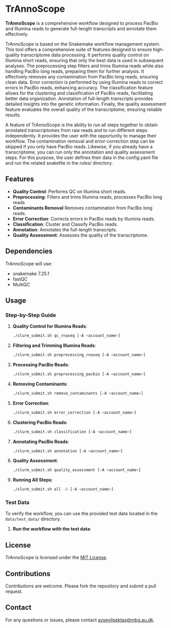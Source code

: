 # TrAnnoScope

**TrAnnoScope** is a comprehensive workflow designed to process PacBio and Illumina reads to generate full-length transcripts and annotate them effectively. 

TrAnnoScope is based on the Snakemake workflow management system. This tool offers a comprehensive suite of features designed to ensure high-quality transcriptome data processing. It performs quality control on Illumina short reads, ensuring that only the best data is used in subsequent analyses. The preprocessing step filters and trims Illumina reads while also handling PacBio long reads, preparing them for further analysis. It effectively removes any contamination from PacBio long reads, ensuring clean data. Error correction is performed by using Illumina reads to correct errors in PacBio reads, enhancing accuracy. The classification feature allows for the clustering and classification of PacBio reads, facilitating better data organization. Annotation of full-length transcripts provides detailed insights into the genetic information. Finally, the quality assessment feature evaluates the overall quality of the transcriptome, ensuring reliable results.

A feature of TrAnnoScope is the ability to run all steps together to obtain annotated transcriptomes from raw reads and to run different steps independently. It provides the user with the opportunity to manage their workflow. The contamination removal and error-correction step can be skipped if you only have PacBio reads. Likewise, if you already have a transcriptome, you can run only the annotation and quality assessment steps. For this purpose, the user defines their data in the config.yaml file and run the related snakefile in the rules/ directory.

## Features
- **Quality Control**: Performs QC on Illumina short reads.
- **Preprocessing**: Filters and trims Illumina reads, processes PacBio long reads
- **Contaminants Removal** Removes contamination from PacBio long reads.
- **Error Correction**: Corrects errors in PacBio reads by Illumina reads.
- **Classification**: Cluster and Classify PacBio reads.
- **Annotation**: Annotates the full-length transcripts.
- **Quality Assessment**: Assesses the quality of the transcriptome.

## Dependencies
TrAnnoScope will use:
- snakemake 7.25.1
- fastQC
- MultiQC

## Usage

### Step-by-Step Guide

1. **Quality Control for Illumina Reads**:
    ```bash
    ./slurm_submit.sh qc_rnaseq [-A <account_name>]
    ```

2. **Filtering and Trimming Illumina Reads**:
    ```bash
    ./slurm_submit.sh preprocessing_rnaseq [-A <account_name>]
    ```

3. **Processing PacBio Reads**:
    ```bash
    ./slurm_submit.sh preprocessing_pacbio [-A <account_name>]
    ```

4. **Removing Contaminants**:
    ```bash
    ./slurm_submit.sh remove_contaminants [-A <account_name>]
    ```

5. **Error Correction**:
    ```bash
    ./slurm_submit.sh error_correction [-A <account_name>]
    ```

6. **Clustering PacBio Reads**:
    ```bash
    ./slurm_submit.sh classification [-A <account_name>]
    ```

7. **Annotating PacBio Reads**:
    ```bash
    ./slurm_submit.sh annotation [-A <account_name>]
    ```

8. **Quality Assessment**:
    ```bash
    ./slurm_submit.sh quality_assessment [-A <account_name>]
    ```

9. **Running All Steps**:
    ```bash
    ./slurm_submit.sh all -A [-A <account_name>]
    ```

### Test Data

To verify the workflow, you can use the provided test data located in the `data/test_data/` directory.

1. **Run the workflow with the test data**:


## License
TrAnnoScope is licensed under the [MIT License](LICENSE).

## Contributions
Contributions are welcome. Please fork the repository and submit a pull request.

## Contact
For any questions or issues, please contact [aysevilpektas@mbg.au.dk](mailto:aysevilpektas@mbg.au.dk).
